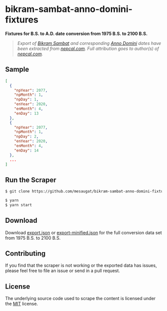# bikram-sambat-anno-domini-fixtures

**Fixtures for B.S. to A.D. date conversion from 1975 B.S. to 2100 B.S.**

> *Export of [Bikram Sambat](https://en.wikipedia.org/wiki/Vikram_Samvat) and corresponding [Anno Domini](https://en.wikipedia.org/wiki/Anno_Domini) dates have been extracted from [nepcal.com](http://nepcal.com). Full attribution goes to author(s) of [nepcal.com](http://nepcal.com).*

## Sample

```json
[
  {
    "npYear": 2077,
    "npMonth": 1,
    "npDay": 1,
    "enYear": 2020,
    "enMonth": 4,
    "enDay": 13
  },
  {
    "npYear": 2077,
    "npMonth": 1,
    "npDay": 2,
    "enYear": 2020,
    "enMonth": 4,
    "enDay": 14
  },
  ...
]
```

## Run the Scraper

```sh
$ git clone https://github.com/mesaugat/bikram-sambat-anno-domini-fixtures.git

$ yarn
$ yarn start
```

## Download

Download [export.json](export.json) or [export-minified.json](export-minified.json) for the full conversion data set from 1975 B.S. to 2100 B.S.

## Contributing

If you find that the scraper is not working or the exported data has issues, please feel free to file an issue or send in a pull request.

## License

The underlying source code used to scrape the content is licensed under the [MIT](LICENSE) license.
